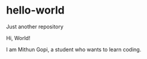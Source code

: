 # hello-world
Just another repository

Hi, World!

I am Mithun Gopi, a student who wants to learn coding.
